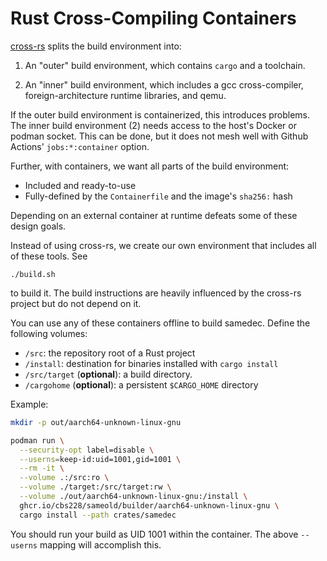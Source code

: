 # Rust Cross-Compiling Containers

[cross-rs](https://github.com/cross-rs/cross) splits the build environment into:

1. An "outer" build environment, which contains `cargo` and a toolchain.

2. An "inner" build environment, which includes a gcc cross-compiler, foreign-architecture runtime libraries, and qemu.

If the outer build environment is containerized, this introduces problems. The inner build environment (2) needs access to the host's Docker or podman socket. This can be done, but it does not mesh well with Github Actions' `jobs:*:container` option.

Further, with containers, we want all parts of the build environment:

* Included and ready-to-use
* Fully-defined by the `Containerfile` and the image's `sha256:` hash

Depending on an external container at runtime defeats some of these design goals.

Instead of using cross-rs, we create our own environment that includes all of these tools. See

```
./build.sh
```

to build it. The build instructions are heavily influenced by the cross-rs project but do not depend on it.

You can use any of these containers offline to build samedec. Define the following volumes:

* `/src`: the repository root of a Rust project
* `/install`: destination for binaries installed with `cargo install`
* `/src/target` (**optional**): a build directory.
* `/cargohome` (**optional**): a persistent `$CARGO_HOME` directory

Example:

```bash
mkdir -p out/aarch64-unknown-linux-gnu

podman run \
  --security-opt label=disable \
  --userns=keep-id:uid=1001,gid=1001 \
  --rm -it \
  --volume .:/src:ro \
  --volume ./target:/src/target:rw \
  --volume ./out/aarch64-unknown-linux-gnu:/install \
  ghcr.io/cbs228/sameold/builder/aarch64-unknown-linux-gnu \
  cargo install --path crates/samedec
```

You should run your build as UID 1001 within the container. The above `--userns` mapping will accomplish this.
